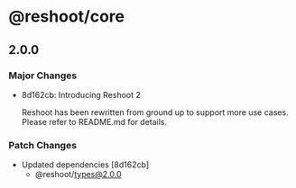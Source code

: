 # @reshoot/core

## 2.0.0

### Major Changes

- 8d162cb: Introducing Reshoot 2

  Reshoot has been rewritten from ground up to support more use cases. Please refer to README.md for details.

### Patch Changes

- Updated dependencies [8d162cb]
  - @reshoot/types@2.0.0
